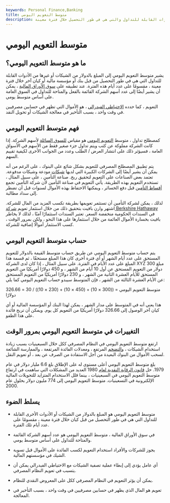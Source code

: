 ```yaml
---
keywords: Personal Finance,Banking
title: متوسط التعويم اليومي
description: متوسط التعويم اليومي يشير إلى المبلغ بالدولار للأدوات القابلة للتداول والتي هي في طور التحصيل خلال فترة معينة.
---
```


# متوسط التعويم اليومي
## ما هو متوسط التعويم اليومي؟

يشير متوسط التعويم اليومي إلى المبلغ بالدولار من الشيكات أو غيرها من الأدوات القابلة للتداول التي هي في طور التحصيل من قبل بنك أو مؤسسة مالية أو كيان آخر خلال فترة معينة ، مقسومًا على عدد أيام هذه الفترة. عند تطبيقه على [سوق الأوراق المالية](/stockmarket) ، يمكن أن يشير أيضًا إلى عدد أسهم الشركة القائمة بالفعل والمتاحة للتداول في السوق العامة على أساس متوسط يومي.

التعويم ، كما حدده [الاحتياطي الفيدرالي](/federalreservebank) ، هو الأموال التي تظهر في حسابين مصرفيين في وقت واحد ، بسبب التأخير في معالجة الشيكات أو تحويل النقد.

## فهم متوسط التعويم اليومي

كمصطلح تداول ، متوسط [التعويم اليومي](/float) هو مقياس [للسوق السائلة](/liquidmarket) لأسهم الشركة. إذا كانت الشركة مملوكة عن كثب ويتم تداول جزء صغير فقط من الأسهم في الأسواق العامة ، فسيؤثر ذلك على انتشار العرض / الطلب وعدد من الجوانب الأخرى لكيفية تقييم السهم.

يتم تطبيق المصطلح المصرفي للتعويم بشكل شائع على البنوك ، على الرغم من أنه يمكن أن يشير أيضًا إلى الشركات الكبيرة التي لديها [شيكات](/check) مودعة وشيكات مدفوعة. تعتمد بعض الصناعات على التعويم لتحقيق ربح. صناعة التأمين ، على سبيل المثال ، تستخدم التعويم بهذه الطريقة. يأتي التعويم في صناعة التأمين لأن شركة التأمين تجمع [أقساط التأمين](/premium) قبل دفع الخسائر ، ويمكنها الاحتفاظ بهذه الأموال لسنوات قبل أن تضطر إلى سداد مطالبة.

لذلك ، يمكن لشركة التأمين أن تستثمر تعويمها بطريقة تكسب المزيد من المال للشركة. اشتهر وارن بافيت بتحقيق ذلك من خلال استثمار تعويم [شركة Berkshire Hathaway](/berkshire-hathaway) في السندات الحكومية منخفضة السعر. تعتبر السندات استثمارًا آمنًا ، لذلك لا يخاطر بافيت بخسارة الأموال العائمة من خلال استثمارها على هذا النحو ، ولكن بمرور الوقت ، كسب الاستثمار أموالًا إضافية للشركة.

## حساب متوسط التعويم اليومي

يتم حساب متوسط التعويم اليومي عن طريق حساب متوسط القيمة بالدولار للتعويم المستحق على عدد أيام الشهر أو أي فترة أخرى كان هذا المبلغ مستحقًا ، ثم قسمة هذا المبلغ على عدد الأيام في الفترة. على سبيل المثال ، إذا كان لدى الشركة XYZ مبلغ 300 دولار من التعويم المستحق عن أول 10 أيام من الشهر ، و 450 دولارًا أمريكيًا من التعويم المستحق للأيام العشرة الثانية من الشهر ، و 230 دولارًا أمريكيًا من التعويم المستحق عن الأيام العشرة الثالثة من الشهر ، فإن المتوسط سيبدو حساب التعويم اليومي كما يلي:

متوسط التعويم اليومي = ((300 × 10) + (450 × 10) + (230 × 10)) / 30 = 326.66 دولارًا

هذا يعني أنه في المتوسط على مدار الشهر ، يمكن لهذا البنك أو المؤسسة المالية أو أي كيان آخر الوصول إلى 326.66 دولارًا أمريكيًا من التعويم كل يوم. ويمكن أن تربح فائدة على هذا الطفو.

## التغييرات في متوسط التعويم اليومي بمرور الوقت

ارتفع متوسط التعويم اليومي في النظام المصرفي ككل خلال السبعينيات بسبب زيادة استخدام الشيكات ، [والتضخم](/inflation) المرتفع ، ومعدلات الفائدة المرتفعة ، والممارسة الشائعة لسحب الأموال من البنوك البعيدة من أجل الاستفادة من الصرف عن بعد ، أو تعويم النقل.

بلغ متوسط التعويم اليومي أعلى مستوى له على الإطلاق بلغ 6.6 مليار دولار في عام 1979. حل [قانون الرقابة النقدية لعام](/monetary-control-act) 1980 العديد من المشكلات التي ساهمت في ارتفاع متوسط التعويم اليومي في السبعينيات ، بينما قلل الاستخدام المتزايد للتحويلات المالية الإلكترونية في التسعينيات. متوسط التعويم اليومي إلى 774 مليون دولار بحلول عام 2000.

## يسلط الضوء

- متوسط التعويم اليومي هو المبلغ بالدولار من الشيكات أو الأدوات الأخرى القابلة للتداول التي هي في طور التحصيل من قبل كيان خلال فترة معينة ، مقسومًا على عدد أيام تلك الفترة.

- في سوق الأوراق المالية ، متوسط التعويم اليومي هو عدد أسهم الشركة القائمة والمتاحة للتداول على أساس متوسط يومي.

- يجوز للشركات والأفراد استخدام التعويم لكسب الفائدة على الأموال قبل تسوية الشيك في مؤسستهم المالية.

- أي عامل يؤدي إلى إبطاء عملية تصفية الشيكات مع الاحتياطي الفيدرالي يمكن أن يتسبب في تعويم النظام المصرفي.

- يمكن أن يؤثر التعويم في النظام المصرفي ككل على المعروض النقدي للنظام.

- تعويم هو المال الذي يظهر في حسابين مصرفيين في وقت واحد ، بسبب التأخير في المعالجة.

